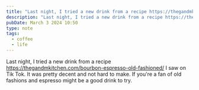 ```yaml
---
title: "Last night, I tried a new drink from a recipe https://thegandmkitchen.com/bourbon-espresso-old-fashioned/ I saw on Tik Tok. It was pretty decent and not hard to make. If you're a fan of old fashions and espresso might be a good drink to try."
description: "Last night, I tried a new drink from a recipe https://thegandmkitchen.com/bourbon-espresso-old-fashioned/ I saw on Tik Tok. It was pretty decent and not hard to make. If you're a fan of old fashions and espresso might be a good drink to try."
pubDate: March 3 2024 10:50
type: note
tags:
  - coffee
  - life
---
```

Last night, I tried a new drink from a recipe https://thegandmkitchen.com/bourbon-espresso-old-fashioned/ I saw on Tik Tok. It was pretty decent and not hard to make. If you're a fan of old fashions and espresso might be a good drink to try.